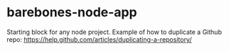 # barebones-node-app
Starting block for any node project.
Example of how to duplicate a Github repo: https://help.github.com/articles/duplicating-a-repository/
